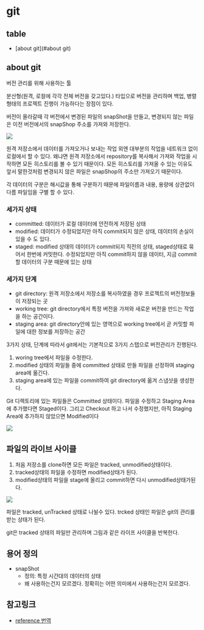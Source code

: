 # git

## table
- [about git](#about git)

## about git
버전 관리를 위해 사용하는 툴

분산형(원격, 로컬에 각각 전체 버전을 갖고있다.) 타입으로 버전을 관리하며 백업, 병렬형태의 프로젝트 진행이 가능하다는 장점이 있다.

버전이 올라갈때 각 버전에서 변경된 파일의 snapShot을 만들고, 변경되지 않는 파일은 이전 버전에서의 snapShop 주소를 가져와 저장한다.

<img src="https://git-scm.com/book/en/v2/images/snapshots.png"/>

원격 저장소에서 데이터를 가져오거나 보내는 작업 외엔 대부분의 작업을 네트워크 없이 로컬에서 할 수 있다.
왜냐면 원격 저장소에서 repository를 복사해서 가져와 작업을 시작하면 모든 히스토리를 볼 수 있기 때문이다. 모든 히스토리를 가져올 수 있는 이유도 앞서 말한것처럼 변경되지 않은 파일은 snapShop의 주소만 가져오기 때문이다.

각 데이터의 구분은 해시값을 통해 구분하기 때문에 파일이름과 내용, 용량에 상관없이 다름 파일임을 구별 할 수 있다.

### 세가지 상태
- committed: 데이터가 로컬 데이터에 안전하게 저장된 상태
- modified: 데이터가 수정되었지만 아직 commit되지 않은 상태, 데이터의 손실이 있을 수 도 있다.
- staged: modified 상태의 데이터가 commit되지 직전의 상태, staged상태로 묶어서 한번에 커밋한다. 수정되었지만 아직 commit하지 않을 데이터, 지금 commit 할 데이터의 구분 때문에 있는 상태

### 세가지 단계
- git directory: 원격 저장소에서 저장소를 복사하였을 경우 프로젝트의 버전정보들이 저장되는 곳
- working tree: git directory에서 특정 버전을 가져와 새로운 버전을 만드는 작업을 하는 공간이다.
- staging area: git directory안에 있는 영역으로 working tree에서 곧 커밋할 파일에 대한 정보를 저장하는 공간

3가지 상태, 단계에 따라서 git에서는 기본적으로 3가지 스탭으로 버전관리가 진행된다.
1. woring tree에서 파일을 수정한다.
2. modified 상태의 파일들 중에 committed 상태로 만들 파일을 선정하여 staging area에 옮긴다.
3. staging area에 있는 파일을 commit하여 git directory에 옮겨 스냅샷을 생성한다.

Git 디렉토리에 있는 파일들은 Committed 상태이다. 파일을 수정하고 Staging Area에 추가했다면 Staged이다. 그리고 Checkout 하고 나서 수정했지만, 아직 Staging Area에 추가하지 않았으면 Modified이다

<img src="https://git-scm.com/book/en/v2/images/areas.png"/>

## 파일의 라이브 사이클

1. 처음 저장소를 clone하면 모든 파일은 tracked, unmodified상태이다.
2. tracked상태의 파일을 수정하면 modified상태가 된다.
3. modified상태의 파일을 stage에 올리고 commit하면 다시 unmodified상태가된다.

<img src="https://git-scm.com/book/en/v2/images/lifecycle.png"/>

파일은 tracked, unTracked 상태로 나뉠수 있다. trcked 상태인 파일은 git의 관리를 받는 상태가 된다.

git은 tracked 상태의 파일만 관리하며 그림과 같은 라이프 사이클을 반복한다.

## 용어 정의
- snapShot
    - 정의: 특정 시간대의 데이터의 상태
    - 왜 사용하는건지 모르겠다. 정확히는 어떤 의미에서 사용하는건지 모르겠다.

## 참고링크
- [reference 번역](https://git-scm.com/book/ko/v2)